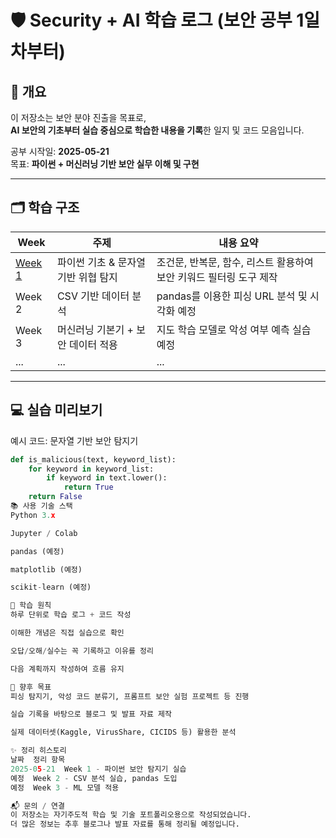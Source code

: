 # 🛡️ Security + AI 학습 로그 (보안 공부 1일차부터)

## 📌 개요

이 저장소는 보안 분야 진출을 목표로,  
**AI 보안의 기초부터 실습 중심으로 학습한 내용을 기록**한 일지 및 코드 모음입니다.

공부 시작일: **2025-05-21**  
목표: **파이썬 + 머신러닝 기반 보안 실무 이해 및 구현**

---

## 🗂️ 학습 구조

| Week | 주제 | 내용 요약 |
|------|------|-----------|
| [Week 1](security_ai_week1) | 파이썬 기초 & 문자열 기반 위협 탐지 | 조건문, 반복문, 함수, 리스트 활용하여 보안 키워드 필터링 도구 제작 |
| Week 2 | CSV 기반 데이터 분석 | pandas를 이용한 피싱 URL 분석 및 시각화 예정 |
| Week 3 | 머신러닝 기본기 + 보안 데이터 적용 | 지도 학습 모델로 악성 여부 예측 실습 예정 |
| ... | ... | ... |

---

## 💻 실습 미리보기

예시 코드: 문자열 기반 보안 탐지기
```python
def is_malicious(text, keyword_list):
    for keyword in keyword_list:
        if keyword in text.lower():
            return True
    return False
📚 사용 기술 스택
Python 3.x

Jupyter / Colab

pandas (예정)

matplotlib (예정)

scikit-learn (예정)

🧠 학습 원칙
하루 단위로 학습 로그 + 코드 작성

이해한 개념은 직접 실습으로 확인

오답/오해/실수는 꼭 기록하고 이유를 정리

다음 계획까지 작성하여 흐름 유지

📌 향후 목표
피싱 탐지기, 악성 코드 분류기, 프롬프트 보안 실험 프로젝트 등 진행

실습 기록을 바탕으로 블로그 및 발표 자료 제작

실제 데이터셋(Kaggle, VirusShare, CICIDS 등) 활용한 분석

✨ 정리 히스토리
날짜	정리 항목
2025-05-21	Week 1 - 파이썬 보안 탐지기 실습
예정	Week 2 - CSV 분석 실습, pandas 도입
예정	Week 3 - ML 모델 적용

📬 문의 / 연결
이 저장소는 자기주도적 학습 및 기술 포트폴리오용으로 작성되었습니다.
더 많은 정보는 추후 블로그나 발표 자료를 통해 정리될 예정입니다.
